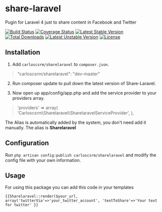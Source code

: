 # share-laravel
Pugin for Laravel 4 just to share content in Facebook and Twitter

[![Build Status](https://travis-ci.org/simkimsia/UtilityBehaviors.png)](https://coveralls.io/r/carlosrgzm/share-laravel)
[![Coverage Status](https://coveralls.io/repos/carlosrgzm/share-laravel/badge.svg)](https://coveralls.io/r/carlosrgzm/share-laravel)
[![Latest Stable Version](https://poser.pugx.org/carloscsrm/sharelaravel/v/stable.svg)](https://packagist.org/packages/carloscsrm/sharelaravel) 
[![Total Downloads](https://poser.pugx.org/carloscsrm/sharelaravel/downloads.svg)](https://packagist.org/packages/carloscsrm/sharelaravel) 
[![Latest Unstable Version](https://poser.pugx.org/carloscsrm/sharelaravel/v/unstable.svg)](https://packagist.org/packages/carloscsrm/sharelaravel) [![License](https://poser.pugx.org/carloscsrm/sharelaravel/license.svg)](https://packagist.org/packages/carloscsrm/sharelaravel)


## Installation

1. Add `carloscsrm/sharelaravel` to `composer.json`.

 > "carloscsrm/sharelaravel": "dev-master"

2. Run composer update to pull down the latest version of Share-Laravel.

3. Now open up app/config/app.php and add the service provider to your providers array.

 >  'providers' => array(
        'Carloscsrm\Sharelaravel\SharelaravelServiceProvider',
    ),

The Alias is automatically added by the system, you don't need add it manually. The alias is **Sharelaravel**

## Configuration

Run `php artisan config:publish carloscsrm/sharelaravel` and modify the config file with your own information.

## Usage

For using this package you can add this code in your templates

`{{Sharelaravel::render($your_url, array('twitterVia'=>'your_twitter_account', 'textToShare'=>'Your text for twitter' }}`

